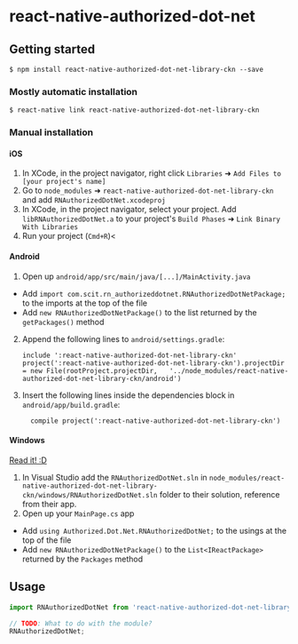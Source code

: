 
# react-native-authorized-dot-net

## Getting started

`$ npm install react-native-authorized-dot-net-library-ckn --save`

### Mostly automatic installation

`$ react-native link react-native-authorized-dot-net-library-ckn`

### Manual installation


#### iOS

1. In XCode, in the project navigator, right click `Libraries` ➜ `Add Files to [your project's name]`
2. Go to `node_modules` ➜ `react-native-authorized-dot-net-library-ckn` and add `RNAuthorizedDotNet.xcodeproj`
3. In XCode, in the project navigator, select your project. Add `libRNAuthorizedDotNet.a` to your project's `Build Phases` ➜ `Link Binary With Libraries`
4. Run your project (`Cmd+R`)<

#### Android

1. Open up `android/app/src/main/java/[...]/MainActivity.java`
  - Add `import com.scit.rn_authorizeddotnet.RNAuthorizedDotNetPackage;` to the imports at the top of the file
  - Add `new RNAuthorizedDotNetPackage()` to the list returned by the `getPackages()` method
2. Append the following lines to `android/settings.gradle`:
  	```
  	include ':react-native-authorized-dot-net-library-ckn'
  	project(':react-native-authorized-dot-net-library-ckn').projectDir = new File(rootProject.projectDir, 	'../node_modules/react-native-authorized-dot-net-library-ckn/android')
  	```
3. Insert the following lines inside the dependencies block in `android/app/build.gradle`:
  	```
      compile project(':react-native-authorized-dot-net-library-ckn')
  	```

#### Windows
[Read it! :D](https://github.com/ReactWindows/react-native)

1. In Visual Studio add the `RNAuthorizedDotNet.sln` in `node_modules/react-native-authorized-dot-net-library-ckn/windows/RNAuthorizedDotNet.sln` folder to their solution, reference from their app.
2. Open up your `MainPage.cs` app
  - Add `using Authorized.Dot.Net.RNAuthorizedDotNet;` to the usings at the top of the file
  - Add `new RNAuthorizedDotNetPackage()` to the `List<IReactPackage>` returned by the `Packages` method


## Usage
```javascript
import RNAuthorizedDotNet from 'react-native-authorized-dot-net-library-ckn';

// TODO: What to do with the module?
RNAuthorizedDotNet;
```
  